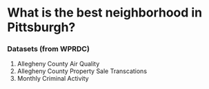 # What is the best neighborhood in Pittsburgh?

### Datasets (from WPRDC)
1. Allegheny County Air Quality
2. Allegheny County Property Sale Transcations
3. Monthly Criminal Activity
